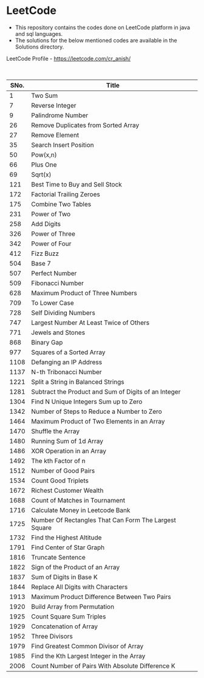 # LeetCode

- This repository contains the codes done on LeetCode platform in java and sql languages.
- The solutions for the below mentioned codes are available in the Solutions directory.

LeetCode Profile - https://leetcode.com/cr_anish/

<br>

| SNo. | Title |
| ----- | ----- |
| 1 | Two Sum |
| 7 | Reverse Integer |
| 9 | Palindrome Number |
| 26 | Remove Duplicates from Sorted Array |
| 27 | Remove Element |
| 35 | Search Insert Position |
| 50 | Pow(x,n) |
| 66 | Plus One |
| 69 | Sqrt(x) |
| 121 | Best Time to Buy and Sell Stock |
| 172 | Factorial Trailing Zeroes |
| 175 | Combine Two Tables |
| 231 | Power of Two |
| 258 | Add Digits |
| 326 | Power of Three |
| 342 | Power of Four |
| 412 | Fizz Buzz |
| 504 | Base 7 |
| 507 | Perfect Number |
| 509 | Fibonacci Number |
| 628 | Maximum Product of Three Numbers |
| 709 | To Lower Case |
| 728	| Self Dividing Numbers |
| 747 | Largest Number At Least Twice of Others |
| 771 | Jewels and Stones |
| 868 | Binary Gap |
| 977 | Squares of a Sorted Array |
| 1108 | Defanging an IP Address |
| 1137 | N-th Tribonacci Number |
| 1221 | Split a String in Balanced Strings |
| 1281 | Subtract the Product and Sum of Digits of an Integer|
| 1304 | Find N Unique Integers Sum up to Zero |
| 1342 | Number of Steps to Reduce a Number to Zero |
| 1464 | Maximum Product of Two Elements in an Array |
| 1470 | Shuffle the Array |
| 1480 | Running Sum of 1d Array |
| 1486 | XOR Operation in an Array |
| 1492 | The kth Factor of n |
| 1512 | Number of Good Pairs |
| 1534 | Count Good Triplets |
| 1672 | Richest Customer Wealth |
| 1688 | Count of Matches in Tournament |
| 1716 | Calculate Money in Leetcode Bank |
| 1725 | Number Of Rectangles That Can Form The Largest Square |
| 1732 | Find the Highest Altitude |
| 1791 | Find Center of Star Graph |
| 1816 | Truncate Sentence |
| 1822 | Sign of the Product of an Array |
| 1837 | Sum of Digits in Base K |
| 1844 | Replace All Digits with Characters |
| 1913 | Maximum Product Difference Between Two Pairs |
| 1920 | Build Array from Permutation |
| 1925 | Count Square Sum Triples |
| 1929 | Concatenation of Array |
| 1952 | Three Divisors |
| 1979 | Find Greatest Common Divisor of Array |
| 1985 | Find the Kth Largest Integer in the Array |
| 2006 | Count Number of Pairs With Absolute Difference K |
